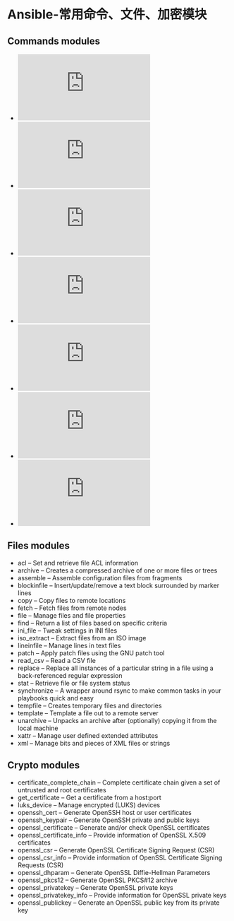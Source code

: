 # Ansible-常用命令、文件、加密模块 

## Commands modules
- ![command – Execute commands on targets](https://docs.ansible.com/ansible/latest/collections/ansible/builtin/command_module.html#command-module)
- ![expect – Executes a command and responds to prompts](https://docs.ansible.com/ansible/latest/collections/ansible/builtin/expect_module.html#expect-module)
- ![psexec – Runs commands on a remote Windows host based on the PsExec model](https://docs.ansible.com/ansible/latest/collections/community/windows/psexec_module.html#psexec-module)
- ![raw – Executes a low-down and dirty command](https://docs.ansible.com/ansible/latest/collections/ansible/builtin/raw_module.html#raw-module)
- ![script – Runs a local script on a remote node after transferring it](https://docs.ansible.com/ansible/latest/collections/ansible/builtin/script_module.html#script-module)
- ![shell – Execute shell commands on targets](https://docs.ansible.com/ansible/latest/collections/ansible/builtin/shell_module.html#shell-module)
- ![telnet – Executes a low-down and dirty telnet command](https://docs.ansible.com/ansible/latest/collections/ansible/netcommon/telnet_module.html#telnet-module)

## Files modules
- acl – Set and retrieve file ACL information
- archive – Creates a compressed archive of one or more files or trees
- assemble – Assemble configuration files from fragments
- blockinfile – Insert/update/remove a text block surrounded by marker lines
- copy – Copy files to remote locations
- fetch – Fetch files from remote nodes
- file – Manage files and file properties
- find – Return a list of files based on specific criteria
- ini_file – Tweak settings in INI files
- iso_extract – Extract files from an ISO image
- lineinfile – Manage lines in text files
- patch – Apply patch files using the GNU patch tool
- read_csv – Read a CSV file
- replace – Replace all instances of a particular string in a file using a back-referenced regular expression
- stat – Retrieve file or file system status
- synchronize – A wrapper around rsync to make common tasks in your playbooks quick and easy
- tempfile – Creates temporary files and directories
- template – Template a file out to a remote server
- unarchive – Unpacks an archive after (optionally) copying it from the local machine
- xattr – Manage user defined extended attributes
- xml – Manage bits and pieces of XML files or strings

## Crypto modules
- certificate_complete_chain – Complete certificate chain given a set of untrusted and root certificates
- get_certificate – Get a certificate from a host:port
- luks_device – Manage encrypted (LUKS) devices
- openssh_cert – Generate OpenSSH host or user certificates
- openssh_keypair – Generate OpenSSH private and public keys
- openssl_certificate – Generate and/or check OpenSSL certificates
- openssl_certificate_info – Provide information of OpenSSL X.509 certificates
- openssl_csr – Generate OpenSSL Certificate Signing Request (CSR)
- openssl_csr_info – Provide information of OpenSSL Certificate Signing Requests (CSR)
- openssl_dhparam – Generate OpenSSL Diffie-Hellman Parameters
- openssl_pkcs12 – Generate OpenSSL PKCS#12 archive
- openssl_privatekey – Generate OpenSSL private keys
- openssl_privatekey_info – Provide information for OpenSSL private keys
- openssl_publickey – Generate an OpenSSL public key from its private key
